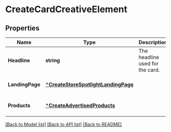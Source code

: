 # CreateCardCreativeElement

## Properties
Name | Type | Description | Notes
------------ | ------------- | ------------- | -------------
**Headline** | **string** | The headline used for the card. | [optional] [default to null]
**LandingPage** | [***CreateStoreSpotlightLandingPage**](CreateStoreSpotlightLandingPage.md) |  | [optional] [default to null]
**Products** | [***CreateAdvertisedProducts**](CreateAdvertisedProducts.md) |  | [optional] [default to null]

[[Back to Model list]](../README.md#documentation-for-models) [[Back to API list]](../README.md#documentation-for-api-endpoints) [[Back to README]](../README.md)

